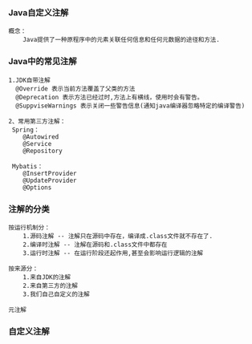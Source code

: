 ### Java自定义注解
	概念：
		Java提供了一种原程序中的元素关联任何信息和任何元数据的途径和方法.
		
### Java中的常见注解
    1.JDK自带注解
      @Override 表示当前方法覆盖了父类的方法
      @Deprecation 表示方法已经过时,方法上有横线，使用时会有警告。
      @SuppviseWarnings 表示关闭一些警告信息(通知java编译器忽略特定的编译警告)
      
    2、常用第三方注解：
	 Spring：
		@Autowired
		@Service
		@Repository

	 Mybatis：
		@InsertProvider
		@UpdateProvider
		@Options  

### 注解的分类
    按运行机制分：
        1.源码注解 -- 注解只在源码中存在，编译成.class文件就不存在了.
        2.编译时注解 -- 注解在源码和.class文件中都存在
        3.运行时注解 -- 在运行阶段还起作用,甚至会影响运行逻辑的注解
        
    按来源分：
        1.来自JDK的注解
        2.来自第三方的注解
        3.我们自己自定义的注解
        
    元注解
    
### 自定义注解